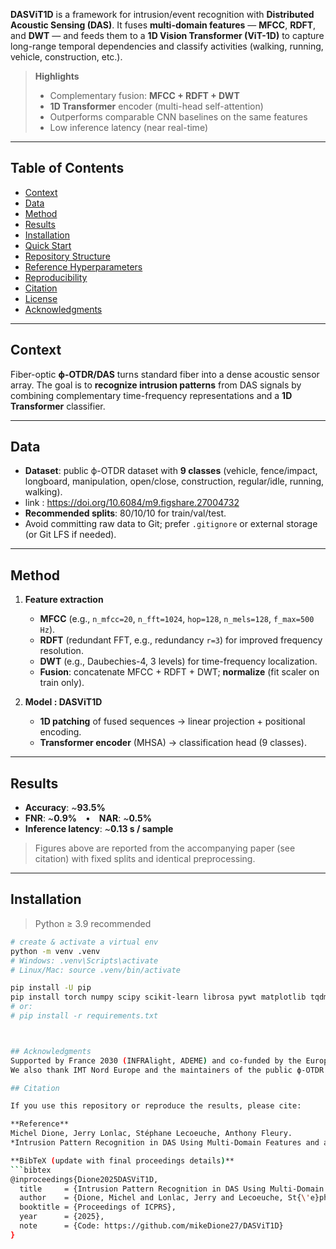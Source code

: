 **DASViT1D** is a framework for intrusion/event recognition with **Distributed Acoustic Sensing (DAS)**. It fuses **multi-domain features** — **MFCC**, **RDFT**, and **DWT** — and feeds them to a **1D Vision Transformer (ViT-1D)** to capture long-range temporal dependencies and classify activities (walking, running, vehicle, construction, etc.).

> **Highlights**
> - Complementary fusion: **MFCC + RDFT + DWT**
> - **1D Transformer** encoder (multi-head self-attention)
> - Outperforms comparable CNN baselines on the same features
> - Low inference latency (near real-time)

---

## Table of Contents
- [Context](#context)
- [Data](#data)
- [Method](#method)
- [Results](#results)
- [Installation](#installation)
- [Quick Start](#quick-start)
- [Repository Structure](#repository-structure)
- [Reference Hyperparameters](#reference-hyperparameters)
- [Reproducibility](#reproducibility)
- [Citation](#citation)
- [License](#license)
- [Acknowledgments](#acknowledgments)

---

## Context
Fiber-optic **ϕ-OTDR/DAS** turns standard fiber into a dense acoustic sensor array. The goal is to **recognize intrusion patterns** from DAS signals by combining complementary time-frequency representations and a **1D Transformer** classifier.

---

## Data
- **Dataset**: public ϕ-OTDR dataset with **9 classes** (vehicle, fence/impact, longboard, manipulation, open/close, construction, regular/idle, running, walking).
- link : https://doi.org/10.6084/m9.figshare.27004732 
- **Recommended splits**: 80/10/10 for train/val/test.  
- Avoid committing raw data to Git; prefer `.gitignore` or external storage (or Git LFS if needed).

---

## Method
1) **Feature extraction**
   - **MFCC** (e.g., `n_mfcc=20`, `n_fft=1024`, `hop=128`, `n_mels=128`, `f_max=500 Hz`).
   - **RDFT** (redundant FFT, e.g., redundancy `r=3`) for improved frequency resolution.
   - **DWT** (e.g., Daubechies-4, 3 levels) for time-frequency localization.
   - **Fusion**: concatenate MFCC + RDFT + DWT; **normalize** (fit scaler on train only).

2) **Model : DASViT1D**
   - **1D patching** of fused sequences → linear projection + positional encoding.  
   - **Transformer encoder** (MHSA) → classification head (9 classes).

---

## Results
- **Accuracy**: ~**93.5%**  
- **FNR**: ~**0.9%** • **NAR**: ~**0.5%**  
- **Inference latency**: ~**0.13 s / sample**

> Figures above are reported from the accompanying paper (see citation) with fixed splits and identical preprocessing.

---

## Installation
> Python ≥ 3.9 recommended

```bash
# create & activate a virtual env
python -m venv .venv
# Windows: .venv\Scripts\activate
# Linux/Mac: source .venv/bin/activate

pip install -U pip
pip install torch numpy scipy scikit-learn librosa pywt matplotlib tqdm
# or:
# pip install -r requirements.txt



## Acknowledgments
Supported by France 2030 (INFRAlight, ADEME) and co-funded by the European Union (NextGenerationEU).
We also thank IMT Nord Europe and the maintainers of the public ϕ-OTDR dataset (DOI: https://doi.org/10.6084/m9.figshare.27004732).

## Citation

If you use this repository or reproduce the results, please cite:

**Reference**
Michel Dione, Jerry Lonlac, Stéphane Lecoeuche, Anthony Fleury.  
*Intrusion Pattern Recognition in DAS Using Multi-Domain Features and a Transformer Network*, ICPRS, 2025.

**BibTeX (update with final proceedings details)**
```bibtex
@inproceedings{Dione2025DASViT1D,
  title     = {Intrusion Pattern Recognition in DAS Using Multi-Domain Features and a Transformer Network},
  author    = {Dione, Michel and Lonlac, Jerry and Lecoeuche, St{\'e}phane and Fleury, Anthony},
  booktitle = {Proceedings of ICPRS},
  year      = {2025},
  note      = {Code: https://github.com/mikeDione27/DASViT1D}
}

